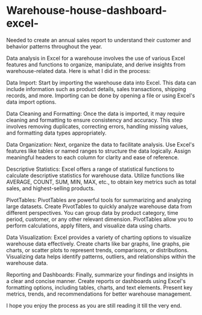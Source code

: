# Warehouse-house-dashboard-excel-

Needed to create an annual sales report to understand their customer and behavior patterns throughout the year.

Data analysis in Excel for a warehouse involves the use of various Excel features and functions to organize, manipulate, and derive insights from warehouse-related data. Here is what I did in the process:

Data Import: Start by importing the warehouse data into Excel. This data can include information such as product details, sales transactions, shipping records, and more. Importing can be done by opening a file or using Excel's data import options.
  
Data Cleaning and Formatting: Once the data is imported, it may require cleaning and formatting to ensure consistency and accuracy. This step involves removing duplicates, correcting errors, handling missing values, and formatting data types appropriately.

Data Organization: Next, organize the data to facilitate analysis. Use Excel's features like tables or named ranges to structure the data logically. Assign meaningful headers to each column for clarity and ease of reference.

Descriptive Statistics: Excel offers a range of statistical functions to calculate descriptive statistics for warehouse data. Utilize functions like AVERAGE, COUNT, SUM, MIN, MAX, etc., to obtain key metrics such as total sales, and highest-selling products.

PivotTables: PivotTables are powerful tools for summarizing and analyzing large datasets. Create PivotTables to quickly analyze warehouse data from different perspectives. You can group data by product category, time period, customer, or any other relevant dimension. PivotTables allow you to perform calculations, apply filters, and visualize data using charts.

Data Visualization: Excel provides a variety of charting options to visualize warehouse data effectively. Create charts like bar graphs, line graphs, pie charts, or scatter plots to represent trends, comparisons, or distributions. Visualizing data helps identify patterns, outliers, and relationships within the warehouse data.

Reporting and Dashboards: Finally, summarize your findings and insights in a clear and concise manner. Create reports or dashboards using Excel's formatting options, including tables, charts, and text elements. Present key metrics, trends, and recommendations for better warehouse management.
 
 I hope you enjoy the process as you are still reading it till the very end.
